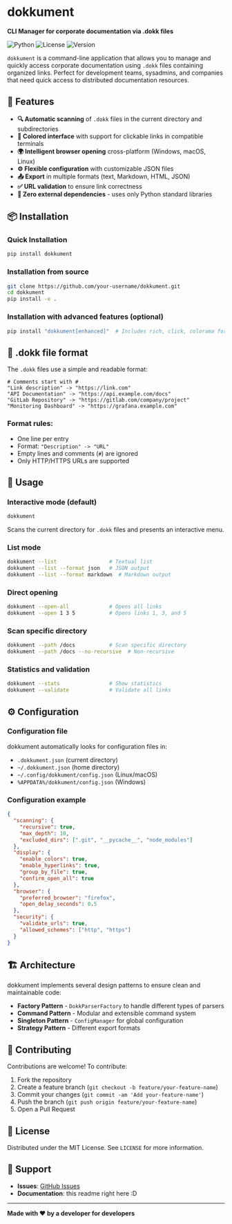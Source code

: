 # dokkument

**CLI Manager for corporate documentation via .dokk files**

![Python](https://img.shields.io/badge/python-3.8%2B-blue)
![License](https://img.shields.io/badge/license-MIT-green)
![Version](https://img.shields.io/badge/version-1.0.0-red)

`dokkument` is a command-line application that allows you to manage and quickly access corporate documentation using `.dokk` files containing organized links. Perfect for development teams, sysadmins, and companies that need quick access to distributed documentation resources.

## 🚀 Features

- **🔍 Automatic scanning** of `.dokk` files in the current directory and subdirectories
- **🎨 Colored interface** with support for clickable links in compatible terminals
- **🌍 Intelligent browser opening** cross-platform (Windows, macOS, Linux)
- **⚙️ Flexible configuration** with customizable JSON files
- **📤 Export** in multiple formats (text, Markdown, HTML, JSON)
- **✅ URL validation** to ensure link correctness
- **🔧 Zero external dependencies** - uses only Python standard libraries

## 📦 Installation

### Quick Installation

```bash
pip install dokkument
```

### Installation from source

```bash
git clone https://github.com/your-username/dokkument.git
cd dokkument
pip install -e .
```

### Installation with advanced features (optional)

```bash
pip install "dokkument[enhanced]"  # Includes rich, click, colorama for better UX
```

## 📖 .dokk file format

The `.dokk` files use a simple and readable format:

```
# Comments start with #
"Link description" -> "https://link.com"
"API Documentation" -> "https://api.example.com/docs"
"GitLab Repository" -> "https://gitlab.com/company/project"
"Monitoring Dashboard" -> "https://grafana.example.com"
```

### Format rules:
- One line per entry
- Format: `"Description" -> "URL"`
- Empty lines and comments (`#`) are ignored
- Only HTTP/HTTPS URLs are supported

## 🚀 Usage

### Interactive mode (default)

```bash
dokkument
```

Scans the current directory for `.dokk` files and presents an interactive menu.

### List mode

```bash
dokkument --list                 # Textual list
dokkument --list --format json   # JSON output
dokkument --list --format markdown  # Markdown output
```

### Direct opening

```bash
dokkument --open-all             # Opens all links
dokkument --open 1 3 5           # Opens links 1, 3, and 5
```

### Scan specific directory

```bash
dokkument --path /docs           # Scan specific directory
dokkument --path /docs --no-recursive  # Non-recursive
```

### Statistics and validation

```bash
dokkument --stats                # Show statistics
dokkument --validate             # Validate all links
```

## ⚙️ Configuration

### Configuration file

dokkument automatically looks for configuration files in:
- `.dokkument.json` (current directory)
- `~/.dokkument.json` (home directory)
- `~/.config/dokkument/config.json` (Linux/macOS)
- `%APPDATA%/dokkument/config.json` (Windows)

### Configuration example

```json
{
  "scanning": {
    "recursive": true,
    "max_depth": 10,
    "excluded_dirs": [".git", "__pycache__", "node_modules"]
  },
  "display": {
    "enable_colors": true,
    "enable_hyperlinks": true,
    "group_by_file": true,
    "confirm_open_all": true
  },
  "browser": {
    "preferred_browser": "firefox",
    "open_delay_seconds": 0.5
  },
  "security": {
    "validate_urls": true,
    "allowed_schemes": ["http", "https"]
  }
}
```

## 🏗️ Architecture

dokkument implements several design patterns to ensure clean and maintainable code:

- **Factory Pattern** - `DokkParserFactory` to handle different types of parsers
- **Command Pattern** - Modular and extensible command system
- **Singleton Pattern** - `ConfigManager` for global configuration
- **Strategy Pattern** - Different export formats

## 🤝 Contributing

Contributions are welcome! To contribute:

1. Fork the repository
2. Create a feature branch (`git checkout -b feature/your-feature-name`)
3. Commit your changes (`git commit -am 'Add your-feature-name'`)
4. Push the branch (`git push origin feature/your-feature-name`)
5. Open a Pull Request

## 📄 License

Distributed under the MIT License. See `LICENSE` for more information.

## 💬 Support

- **Issues**: [GitHub Issues](https://github.com/RobertoZanolli/dokkument/issues)
- **Documentation**: this readme right here :D

---

**Made with ❤️ by a developer for developers**
